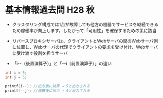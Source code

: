 # 基本情報過去問 H28 秋

* クラスタリング構成では1台が故障しても他方の機器でサービスを継続できるため稼働率が向上します。したがって「可用性」を確保するための策に該当
* リバースプロキシサーバは、クライアントとWebサーバの間のWebサーバ側に位置し、Webサーバの代理でクライアントの要求を受け付け、Webサーバに受け渡す役割を担うサーバ

* 「i--（後置演算子）」と「--i（前置演算子）」の違い
```C
int i = 5;
int j = 5;

printf(i--); //出力後に減算 → 5と出力される
printf(--j); //減算後に出力 → 4と出力される
```